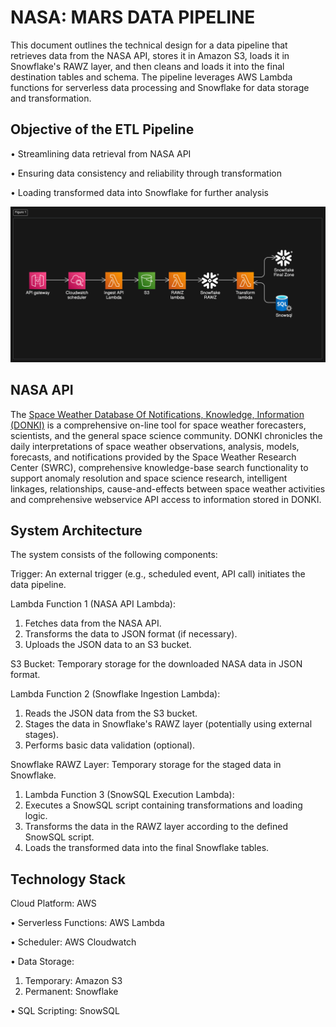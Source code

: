 
# NASA: MARS DATA PIPELINE

This document outlines the technical design for a data pipeline that retrieves 
data from the NASA API, stores it in Amazon S3, loads it in Snowflake's RAWZ 
layer, and then cleans and loads it into the final destination tables and 
schema. The pipeline leverages AWS Lambda functions for serverless data 
processing and Snowflake for data storage and transformation. 


## Objective of the ETL Pipeline

• Streamlining data retrieval from NASA API 

• Ensuring data consistency and reliability through transformation

• Loading transformed data into Snowflake for further analysis 

![pipeline](https://github.com/dibnyk/project/blob/main/Nasa%20Mars%20Data/flow_diagram.png)

## NASA API

The [Space Weather Database Of Notifications, Knowledge, Information 
(DONKI)](https://ccmc.gsfc.nasa.gov/tools/DONKI/) is a comprehensive on-line tool for space weather forecasters, 
scientists, and the general space science community. DONKI chronicles the 
daily interpretations of space weather observations, analysis, models, 
forecasts, and notifications provided by the Space Weather Research Center 
(SWRC), comprehensive knowledge-base search functionality to support 
anomaly resolution and space science research, intelligent linkages, 
relationships, cause-and-effects between space weather activities and 
comprehensive webservice API access to information stored in DONKI.


## System Architecture
The system consists of the following components: 

Trigger: An external trigger (e.g., scheduled event, API call) initiates the data 
pipeline. 

Lambda Function 1 (NASA API Lambda): 
 1. Fetches data from the NASA API. 
 2. Transforms the data to JSON format (if necessary). 
 3. Uploads the JSON data to an S3 bucket. 


S3 Bucket: Temporary storage for the downloaded NASA data in JSON format. 

Lambda Function 2 (Snowflake Ingestion Lambda): 
 1. Reads the JSON data from the S3 bucket. 
 2. Stages the data in Snowflake's RAWZ layer (potentially using external stages). 
 3. Performs basic data validation (optional). 


Snowflake RAWZ Layer: Temporary storage for the staged data in Snowflake. 
 1. Lambda Function 3 (SnowSQL Execution Lambda): 
 2. Executes a SnowSQL script containing transformations and loading logic. 
 3. Transforms the data in the RAWZ layer according to the defined SnowSQL script. 
 4. Loads the transformed data into the final Snowflake tables. 




## Technology Stack

Cloud Platform: AWS 

• Serverless Functions: AWS Lambda 

• Scheduler: AWS Cloudwatch 

• Data Storage: 
1. Temporary: Amazon S3 
2. Permanent: Snowflake 

• SQL Scripting: SnowSQL

